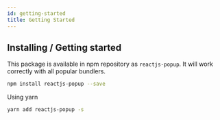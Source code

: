 ```yaml
---
id: getting-started
title: Getting Started
---
```


## Installing / Getting started

This package is available in npm repository as `reactjs-popup`. It will work correctly with all popular bundlers.

```bash
npm install reactjs-popup --save
```

Using yarn

```bash
yarn add reactjs-popup -s
```
